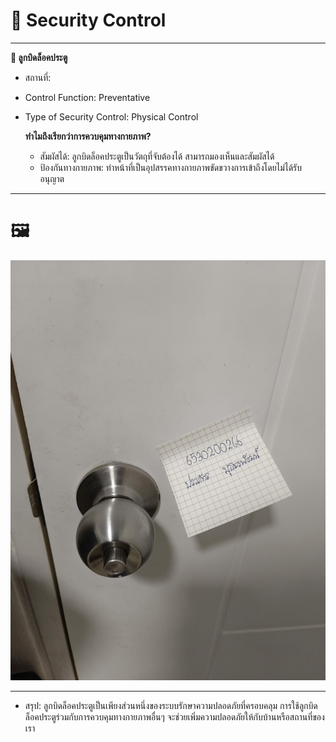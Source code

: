 # 🔐 Security Control

---

**🔑 ลูกบิดล็อคประตู**
- สถานที่:
- Control Function: Preventative
- Type of Security Control: Physical Control<br>

  **ทำไมถึงเรียกว่าการควบคุมทางกายภาพ?**
  - สัมผัสได้: ลูกบิดล็อคประตูเป็นวัตถุที่จับต้องได้ สามารถมองเห็นและสัมผัสได้
  - ป้องกันทางกายภาพ: ทำหน้าที่เป็นอุปสรรคทางกายภาพขัดขวางการเข้าถึงโดยไม่ได้รับอนุญาต



---

# 🖼️
![Look](Img/Look.jpg)<br>

---
  
- สรุป: ลูกบิดล็อคประตูเป็นเพียงส่วนหนึ่งของระบบรักษาความปลอดภัยที่ครอบคลุม การใช้ลูกบิดล็อคประตูร่วมกับการควบคุมทางกายภาพอื่นๆ จะช่วยเพิ่มความปลอดภัยให้กับบ้านหรือสถานที่ของเรา
